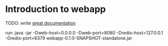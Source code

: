 # Introduction to webapp

TODO: write [great documentation](http://jacobian.org/writing/what-to-write/)

run: java -jar -Dweb-host=0.0.0.0 -Dweb-port=8080 -Dredis-host=127.0.0.1 -Dredis-port=6379 webapp-0.1.0-SNAPSHOT-standalone.jar